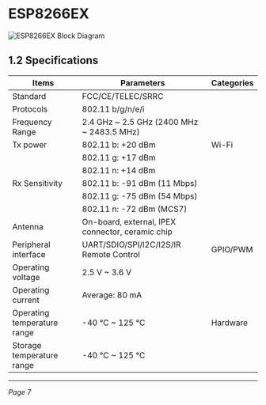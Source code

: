 # ESP8266EX

![ESP8266EX Block Diagram](Figure_1-1_ESP8266EX_Block_Diagram.png)

## 1.2 Specifications

| Items               | Parameters                                   | Categories                  |
|---------------------|----------------------------------------------|-----------------------------|
| Standard            | FCC/CE/TELEC/SRRC                            |                             |
| Protocols           | 802.11 b/g/n/e/i                             |                             |
| Frequency Range     | 2.4 GHz ~ 2.5 GHz (2400 MHz ~ 2483.5 MHz)   |                             |
| Tx power            | 802.11 b: +20 dBm                            | Wi-Fi                       |
|                     | 802.11 g: +17 dBm                            |                             |
|                     | 802.11 n: +14 dBm                            |                             |
| Rx Sensitivity      | 802.11 b: -91 dBm (11 Mbps)                  |                             |
|                     | 802.11 g: -75 dBm (54 Mbps)                  |                             |
|                     | 802.11 n: -72 dBm (MCS7)                     |                             |
| Antenna             | On-board, external, IPEX connector, ceramic chip |                             |
| Peripheral interface| UART/SDIO/SPI/I2C/I2S/IR Remote Control      | GPIO/PWM                    |
| Operating voltage   | 2.5 V ~ 3.6 V                                |                             |
| Operating current   | Average: 80 mA                               |                             |
| Operating temperature range | -40 °C ~ 125 °C                       | Hardware                    |
| Storage temperature range   | -40 °C ~ 125 °C                       |                             |

---

*Page 7*